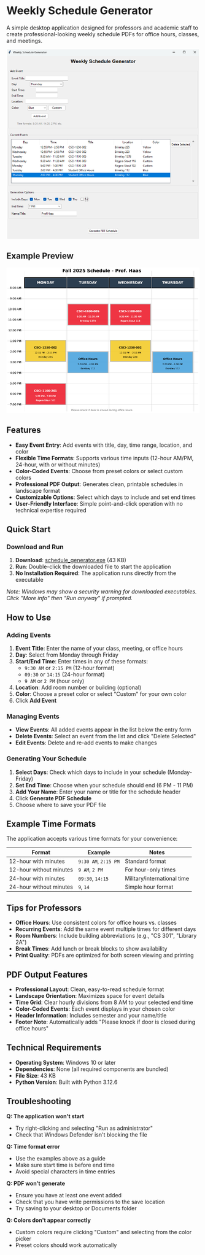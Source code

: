 # Weekly Schedule Generator

A simple desktop application designed for professors and academic staff to create professional-looking weekly schedule PDFs for office hours, classes, and meetings.

<p align="center">
  <img src="./screenshots/schedule-generator.png" width="500" alt="Schedule Generator interface">
</p>

## Example Preview

<p align="center">
  <img src="./screenshots/schedule-result.png" width="600" alt="Generated schedule example">
</p>

## Features

- **Easy Event Entry**: Add events with title, day, time range, location, and color
- **Flexible Time Formats**: Supports various time inputs (12-hour AM/PM, 24-hour, with or without minutes)
- **Color-Coded Events**: Choose from preset colors or select custom colors
- **Professional PDF Output**: Generates clean, printable schedules in landscape format
- **Customizable Options**: Select which days to include and set end times
- **User-Friendly Interface**: Simple point-and-click operation with no technical expertise required

## Quick Start

### Download and Run
1. **Download**: [schedule_generator.exe](./dist/schedule_generator.exe) (43 KB)
2. **Run**: Double-click the downloaded file to start the application
3. **No Installation Required**: The application runs directly from the executable

*Note: Windows may show a security warning for downloaded executables. Click "More info" then "Run anyway" if prompted.*

## How to Use

### Adding Events
1. **Event Title**: Enter the name of your class, meeting, or office hours
2. **Day**: Select from Monday through Friday
3. **Start/End Time**: Enter times in any of these formats:
   - `9:30 AM` or `2:15 PM` (12-hour format)
   - `09:30` or `14:15` (24-hour format)
   - `9 AM` or `2 PM` (hour only)
4. **Location**: Add room number or building (optional)
5. **Color**: Choose a preset color or select "Custom" for your own color
6. Click **Add Event**

### Managing Events
- **View Events**: All added events appear in the list below the entry form
- **Delete Events**: Select an event from the list and click "Delete Selected"
- **Edit Events**: Delete and re-add events to make changes

### Generating Your Schedule
1. **Select Days**: Check which days to include in your schedule (Monday-Friday)
2. **Set End Time**: Choose when your schedule should end (6 PM - 11 PM)
3. **Add Your Name**: Enter your name or title for the schedule header
4. Click **Generate PDF Schedule**
5. Choose where to save your PDF file

## Example Time Formats

The application accepts various time formats for your convenience:

| Format | Example | Notes |
|--------|---------|-------|
| 12-hour with minutes | `9:30 AM`, `2:15 PM` | Standard format |
| 12-hour without minutes | `9 AM`, `2 PM` | For hour-only times |
| 24-hour with minutes | `09:30`, `14:15` | Military/international time |
| 24-hour without minutes | `9`, `14` | Simple hour format |

## Tips for Professors

- **Office Hours**: Use consistent colors for office hours vs. classes
- **Recurring Events**: Add the same event multiple times for different days
- **Room Numbers**: Include building abbreviations (e.g., "CS 301", "Library 2A")
- **Break Times**: Add lunch or break blocks to show availability
- **Print Quality**: PDFs are optimized for both screen viewing and printing

## PDF Output Features

- **Professional Layout**: Clean, easy-to-read schedule format
- **Landscape Orientation**: Maximizes space for event details
- **Time Grid**: Clear hourly divisions from 8 AM to your selected end time
- **Color-Coded Events**: Each event displays in your chosen color
- **Header Information**: Includes semester and your name/title
- **Footer Note**: Automatically adds "Please knock if door is closed during office hours"

## Technical Requirements

- **Operating System**: Windows 10 or later
- **Dependencies**: None (all required components are bundled)
- **File Size**: 43 KB
- **Python Version**: Built with Python 3.12.6

## Troubleshooting

**Q: The application won't start**
- Try right-clicking and selecting "Run as administrator"
- Check that Windows Defender isn't blocking the file

**Q: Time format error**
- Use the examples above as a guide
- Make sure start time is before end time
- Avoid special characters in time entries

**Q: PDF won't generate**
- Ensure you have at least one event added
- Check that you have write permissions to the save location
- Try saving to your desktop or Documents folder

**Q: Colors don't appear correctly**
- Custom colors require clicking "Custom" and selecting from the color picker
- Preset colors should work automatically


